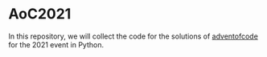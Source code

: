 # AoC2021

In this repository, we will collect the code for the solutions of  [adventofcode](https://adventofcode.com/) for the 2021 event in Python.

